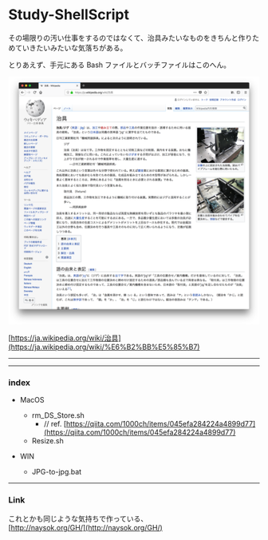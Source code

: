 # Study-ShellScript  


その場限りの汚い仕事をするのではなくて、治具みたいなものをきちんと作りためていきたいみたいな気落ちがある。  

とりあえず、手元にある Bash ファイルとバッチファイルはこのへん。  

![photo](photo/Wiki-Jig.png)  

[https://ja.wikipedia.org/wiki/治具](https://ja.wikipedia.org/wiki/%E6%B2%BB%E5%85%B7)  


---  

---  

### index  

- MacOS  
  - rm_DS_Store.sh  
    - // ref.  [https://qiita.com/1000ch/items/045efa284224a4899d77](https://qiita.com/1000ch/items/045efa284224a4899d77)
  - Resize.sh  

- WIN  
  - JPG-to-jpg.bat  

---  


### Link  

これとかも同じような気持ちで作っている、  
[http://naysok.org/GH/](http://naysok.org/GH/)
